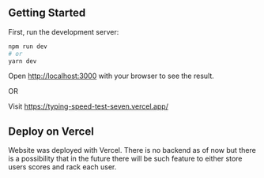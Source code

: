 ## Getting Started

First, run the development server:

```bash
npm run dev
# or
yarn dev
```

Open [http://localhost:3000](http://localhost:3000) with your browser to see the result.

OR

Visit https://typing-speed-test-seven.vercel.app/


## Deploy on Vercel

Website was deployed with Vercel. There is no backend as of now but there is a possibility that in the future there will be such feature to either store users scores and rack each user. 
